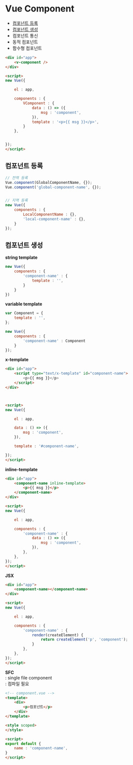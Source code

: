 # Vue Component

- [컴포넌트 등록](#컴포넌트-등록)
- [컴포넌트 생성](#컴포넌트-생성)
- 컴포넌트 통신
- 동적 컴포넌트
- 함수형 컴포넌트


```html
<div id="app">
    <v-component />
</div>

<script>
new Vue({

    el : app,

    components : {
        VComponent : {
            data : () => ({
                msg : 'component',
            }),
            template : '<p>{{ msg }}</p>',
        }
    },


});
</script>
```



## 컴포넌트 등록

```js
// 전역 등록
Vue.component(GlobalComponentName, {});
Vue.component('global-component-name', {});


// 지역 등록
new Vue({
    components : {  
        LocalComponentName : {},
        'local-component-name' : {},
    }
});
```



## 컴포넌트 생성  

**string template**

```js
new Vue({
    components : {
        'component-name' : {
            template : '',
        }
    }
})
```


**variable template**

```js
var Component = {
    template : '',
};

new Vue({
    components : {
        'component-name' : Component
    }
});
```



**x-template**

```html
<div id="app">
    <script type="text/x-template" id="component-name">
        <p>{{ msg }}</p>
    </script>
</div>



<script>
new Vue({

    el : app,

    data : () => ({
        msg : 'component',
    }),

    template : '#component-name',

});
</script>
```


**inline-template**

```html
<div id="app">
    <component-name inline-template>
        <p>{{ msg }}</p>
    </component-name>
</div>

<script>
new Vue({

    el : app,

    components : {
        'component-name' : {
            data : () => ({
                msg : 'component',
            }),
        },
    },
});
</script>
```


**JSX**

```html
<div id="app">
    <component-name></component-name>
</div>

<script>
new Vue({

    el : app,

    components : {
        'component-name' : {
            render(createElement) {
                return createElement('p', 'component');
            }
        },
    },
});
</script>
```


**SFC**   
: single file component   
: 컴파일 필요  

```html
<!-- component.vue -->
<template>
    <div>
        <p>컴포넌트</p>
    </div>
</template>

<style scoped>
</style>

<script>
export default {
    name : 'component-name',
}
</script>
```
